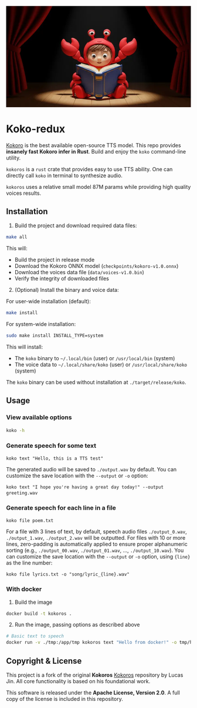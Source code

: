 <div align="center">
  <img src="./koko-redux.webp" alt="Banner" width="600">
</div>

# Koko-redux

[Kokoro](https://huggingface.co/hexgrad/Kokoro-82M) is the best available open-source TTS model. This repo provides **insanely fast Kokoro infer in Rust**. Build and enjoy the `koko` command-line utility.

`kokoros` is a `rust` crate that provides easy to use TTS ability.
One can directly call `koko` in terminal to synthesize audio.

`kokoros` uses a relative small model 87M params while providing high quality voices results.

## Installation

1. Build the project and download required data files:

```bash
make all
```

This will:
- Build the project in release mode
- Download the Kokoro ONNX model (`checkpoints/kokoro-v1.0.onnx`)
- Download the voices data file (`data/voices-v1.0.bin`)
- Verify the integrity of downloaded files

2. (Optional) Install the binary and voice data:

For user-wide installation (default):
```bash
make install
```

For system-wide installation:
```bash
sudo make install INSTALL_TYPE=system
```

This will install:
- The `koko` binary to `~/.local/bin` (user) or `/usr/local/bin` (system)
- The voice data to `~/.local/share/koko` (user) or `/usr/local/share/koko` (system)

The `koko` binary can be used without installation at `./target/release/koko`.

## Usage

### View available options

```bash
koko -h
```

### Generate speech for some text

```
koko text "Hello, this is a TTS test"
```

The generated audio will be saved to `./output.wav` by default. You can customize the save location with the `--output` or `-o` option:

```
koko text "I hope you're having a great day today!" --output greeting.wav
```

### Generate speech for each line in a file

```
koko file poem.txt
```

For a file with 3 lines of text, by default, speech audio files `./output_0.wav`, `./output_1.wav`, `./output_2.wav` will be outputted. For files with 10 or more lines, zero-padding is automatically applied to ensure proper alphanumeric sorting (e.g., `./output_00.wav`, `./output_01.wav`, ..., `./output_10.wav`). You can customize the save location with the `--output` or `-o` option, using `{line}` as the line number:

```
koko file lyrics.txt -o "song/lyric_{line}.wav"
```



### With docker

1. Build the image

```bash
docker build -t kokoros .
```

2. Run the image, passing options as described above

```bash
# Basic text to speech
docker run -v ./tmp:/app/tmp kokoros text "Hello from docker!" -o tmp/hello.wav
```

## Copyright & License

This project is a fork of the original **Kokoros** [Kokoros](https://github.com/lucas-jin/kokoros) repository by Lucas Jin. All core functionality is based on his foundational work.

This software is released under the **Apache License, Version 2.0**. A full copy of the license is included in this repository.
